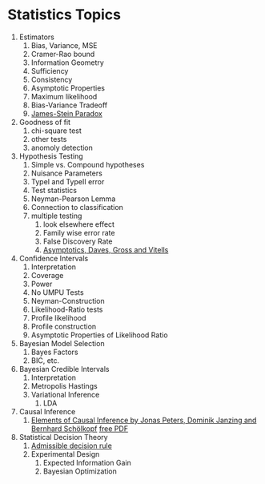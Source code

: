 # Statistics Topics


 1. Estimators
    1. Bias, Variance, MSE
    1. Cramer-Rao bound
    1. Information Geometry
    1. Sufficiency
    1. Consistency
    1. Asymptotic Properties
    1. Maximum likelihood
    1. Bias-Variance Tradeoff
    1. [James-Stein Paradox](https://en.wikipedia.org/wiki/James–Stein_estimator)
 1. Goodness of fit
    1. chi-square test
    1. other tests
    1. anomoly detection
 1. Hypothesis Testing
    1. Simple vs. Compound hypotheses
    1. Nuisance Parameters
    1. TypeI and TypeII error
    1. Test statistics
    1. Neyman-Pearson Lemma
    1. Connection to classification
    1. multiple testing
        1. look elsewhere effect
        1. Family wise error rate 
        1. False Discovery Rate
        1. [Asymptotics, Daves, Gross and Vitells](https://arxiv.org/abs/1005.1891)
 1. Confidence Intervals
    1. Interpretation
    1. Coverage
    1. Power
    1. No UMPU Tests
    1. Neyman-Construction
    1. Likelihood-Ratio tests
    1. Profile likelihood
    1. Profile construction
    1. Asymptotic Properties of Likelihood Ratio
1. Bayesian Model Selection
    1. Bayes Factors
    1. BIC, etc.
1. Bayesian Credible Intervals
    1. Interpretation
    1. Metropolis Hastings
    1. Variational Inference
        1. LDA
1. Causal Inference
    1. [Elements of Causal Inference by  Jonas Peters, Dominik Janzing and Bernhard Schölkopf](https://mitpress.mit.edu/books/elements-causal-inference) [free PDF](https://www.dropbox.com/s/dl/gkmsow492w3oolt/11283.pdf)
1. Statistical Decision Theory
    1. [Admissible decision rule](https://en.wikipedia.org/wiki/Admissible_decision_rule)
    1. Experimental Design
        1. Expected Information Gain
        1. Bayesian Optimization


